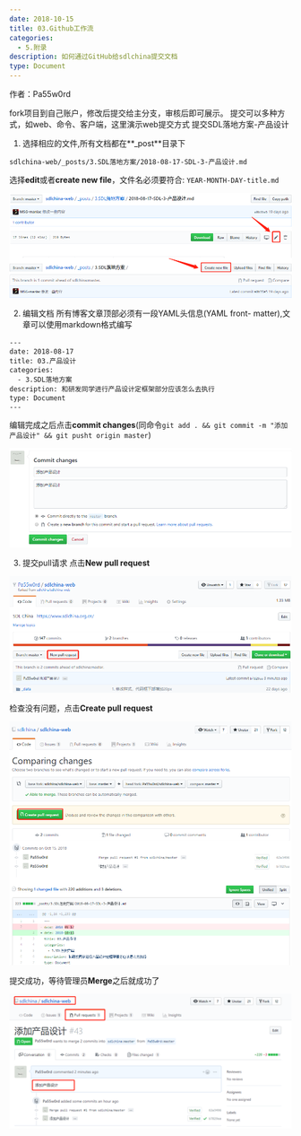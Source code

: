 ```yaml
---
date: 2018-10-15
title: 03.Github工作流
categories:
  - 5.附录
description: 如何通过GitHub给sdlchina提交文档
type: Document
---
```


作者：Pa55w0rd




fork项目到自己账户，修改后提交给主分支，审核后即可展示。
提交可以多种方式，如web、命令、客户端，这里演示web提交方式
提交SDL落地方案-产品设计
1. 选择相应的文件,所有文档都在**_post**目录下
```
sdlchina-web/_posts/3.SDL落地方案/2018-08-17-SDL-3-产品设计.md
```

选择**edit**或者**create new file**，文件名必须要符合: ```YEAR-MONTH-DAY-title.md```

![图片1](/images/2018/10/github/1.png)

2. 编辑文档
所有博客文章顶部必须有一段YAML头信息(YAML front- matter),文章可以使用markdown格式编写
```
---
date: 2018-08-17
title: 03.产品设计
categories:
  - 3.SDL落地方案
description: 和研发同学进行产品设计定框架部分应该怎么去执行
type: Document
---
```

编辑完成之后点击**commit changes**(同命令```git add . && git commit -m "添加产品设计" && git pusht origin master```)

![图片2](/images/2018/10/github/2.png)

3. 提交pull请求
点击**New pull request**

![图片3](/images/2018/10/github/3.png)

检查没有问题，点击**Create pull request**

![图片4](/images/2018/10/github/4.png)

提交成功，等待管理员**Merge**之后就成功了

![图片5](/images/2018/10/github/5.png)
